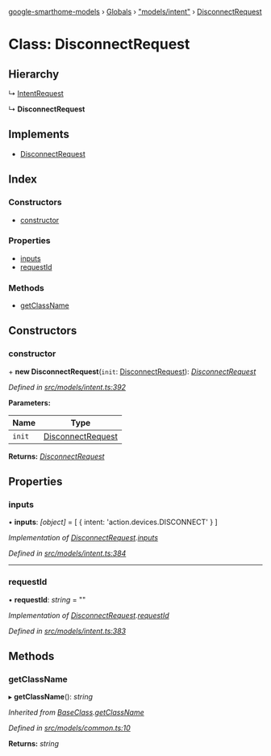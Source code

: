 [google-smarthome-models](../README.md) › [Globals](../globals.md) › ["models/intent"](../modules/_models_intent_.md) › [DisconnectRequest](_models_intent_.disconnectrequest.md)

# Class: DisconnectRequest

## Hierarchy

  ↳ [IntentRequest](_models_intent_.intentrequest.md)

  ↳ **DisconnectRequest**

## Implements

* [DisconnectRequest](../interfaces/_models_interfaces_i_intent_.disconnectrequest.md)

## Index

### Constructors

* [constructor](_models_intent_.disconnectrequest.md#constructor)

### Properties

* [inputs](_models_intent_.disconnectrequest.md#inputs)
* [requestId](_models_intent_.disconnectrequest.md#requestid)

### Methods

* [getClassName](_models_intent_.disconnectrequest.md#getclassname)

## Constructors

###  constructor

\+ **new DisconnectRequest**(`init`: [DisconnectRequest](../interfaces/_models_interfaces_i_intent_.disconnectrequest.md)): *[DisconnectRequest](_models_intent_.disconnectrequest.md)*

*Defined in [src/models/intent.ts:392](https://github.com/galactic1969/google-smarthome-models/blob/633871f/src/models/intent.ts#L392)*

**Parameters:**

Name | Type |
------ | ------ |
`init` | [DisconnectRequest](../interfaces/_models_interfaces_i_intent_.disconnectrequest.md) |

**Returns:** *[DisconnectRequest](_models_intent_.disconnectrequest.md)*

## Properties

###  inputs

• **inputs**: *[object]* = [
    {
      intent: 'action.devices.DISCONNECT'
    }
  ]

*Implementation of [DisconnectRequest](../interfaces/_models_interfaces_i_intent_.disconnectrequest.md).[inputs](../interfaces/_models_interfaces_i_intent_.disconnectrequest.md#inputs)*

*Defined in [src/models/intent.ts:384](https://github.com/galactic1969/google-smarthome-models/blob/633871f/src/models/intent.ts#L384)*

___

###  requestId

• **requestId**: *string* = ""

*Implementation of [DisconnectRequest](../interfaces/_models_interfaces_i_intent_.disconnectrequest.md).[requestId](../interfaces/_models_interfaces_i_intent_.disconnectrequest.md#requestid)*

*Defined in [src/models/intent.ts:383](https://github.com/galactic1969/google-smarthome-models/blob/633871f/src/models/intent.ts#L383)*

## Methods

###  getClassName

▸ **getClassName**(): *string*

*Inherited from [BaseClass](_models_common_.baseclass.md).[getClassName](_models_common_.baseclass.md#getclassname)*

*Defined in [src/models/common.ts:10](https://github.com/galactic1969/google-smarthome-models/blob/633871f/src/models/common.ts#L10)*

**Returns:** *string*
